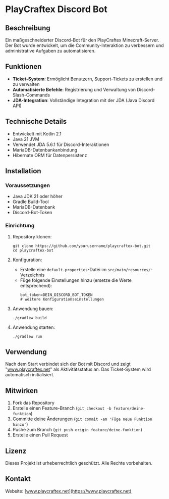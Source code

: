 # PlayCraftex Discord Bot

## Beschreibung
Ein maßgeschneiderter Discord-Bot für den PlayCraftex Minecraft-Server. Der Bot wurde entwickelt, um die Community-Interaktion zu verbessern und administrative Aufgaben zu automatisieren.

## Funktionen

- **Ticket-System**: Ermöglicht Benutzern, Support-Tickets zu erstellen und zu verwalten
- **Automatisierte Befehle**: Registrierung und Verwaltung von Discord-Slash-Commands
- **JDA-Integration**: Vollständige Integration mit der JDA (Java Discord API)

## Technische Details

- Entwickelt mit Kotlin 2.1
- Java 21 JVM
- Verwendet JDA 5.6.1 für Discord-Interaktionen
- MariaDB-Datenbankanbindung
- Hibernate ORM für Datenpersistenz

## Installation

### Voraussetzungen
- Java JDK 21 oder höher
- Gradle Build-Tool
- MariaDB-Datenbank
- Discord-Bot-Token

### Einrichtung

1. Repository klonen:
   ```
   git clone https://github.com/yourusername/playcraftex-bot.git
   cd playcraftex-bot
   ```

2. Konfiguration:
   - Erstelle eine `default.properties`-Datei im `src/main/resources/`-Verzeichnis
   - Füge folgende Einstellungen hinzu (ersetze die Werte entsprechend):
     ```
     bot_token=DEIN_DISCORD_BOT_TOKEN
     # weitere Konfigurationseinstellungen
     ```

3. Anwendung bauen:
   ```
   ./gradlew build
   ```

4. Anwendung starten:
   ```
   ./gradlew run
   ```

## Verwendung

Nach dem Start verbindet sich der Bot mit Discord und zeigt "www.playcraftex.net" als Aktivitätsstatus an. Das Ticket-System wird automatisch initialisiert.

## Mitwirken

1. Fork das Repository
2. Erstelle einen Feature-Branch (`git checkout -b feature/deine-funktion`)
3. Committe deine Änderungen (`git commit -am 'Füge neue Funktion hinzu'`)
4. Pushe zum Branch (`git push origin feature/deine-funktion`)
5. Erstelle einen Pull Request

## Lizenz

Dieses Projekt ist urheberrechtlich geschützt. Alle Rechte vorbehalten.

## Kontakt

Website: [www.playcraftex.net](https://www.playcraftex.net)
